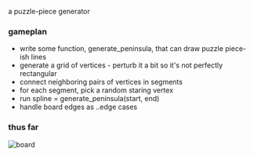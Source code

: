 a puzzle-piece generator

### gameplan
* write some function, generate_peninsula, that can draw puzzle piece-ish lines
* generate a grid of vertices - perturb it a bit so it's not perfectly rectangular
* connect neighboring pairs of vertices in segments
* for each segment, pick a random staring vertex
* run spline = generate_peninsula(start, end)
* handle board edges as ..edge cases


### thus far
![board](https://raw.github.com/yosemitebandit/puzzling/master/board.png)
